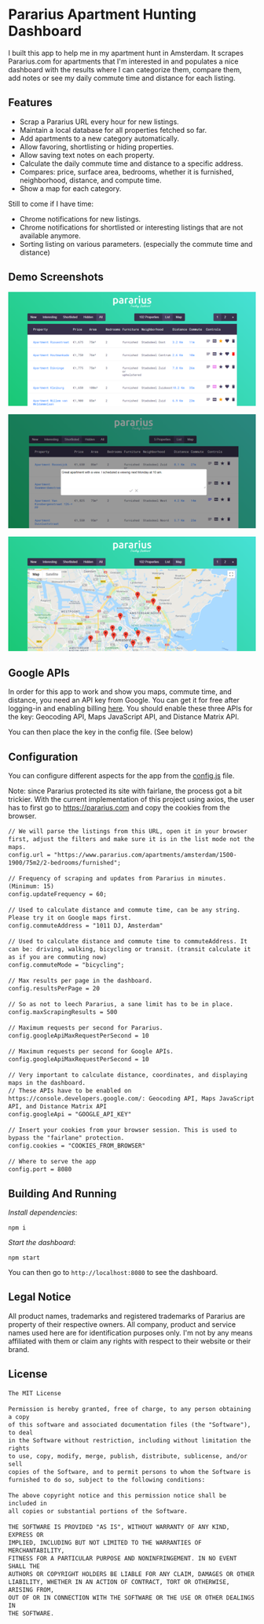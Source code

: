 # Pararius Apartment Hunting Dashboard

I built this app to help me in my apartment hunt in Amsterdam. It scrapes Pararius.com for apartments that I'm interested in and populates a nice dashboard with the results where I can categorize them, compare them, add notes or see my daily commute time and distance for each listing.

## Features

- Scrap a Pararius URL every hour for new listings.
- Maintain a local database for all properties fetched so far.
- Add apartments to a new category automatically.
- Allow favoring, shortlisting or hiding properties.
- Allow saving text notes on each property.
- Calculate the daily commute time and distance to a specific address.
- Compares: price, surface area, bedrooms, whether it is furnished, neighborhood, distance, and compute time.
- Show a map for each category.

Still to come if I have time:

- Chrome notifications for new listings.
- Chrome notifications for shortlisted or interesting listings that are not available anymore.
- Sorting listing on various parameters. (especially the commute time and distance)

## Demo Screenshots

![Home Page](.assets/dashboard.png)

![Leaving Notes](.assets/notes.png)

![Maps](.assets/maps.png)

## Google APIs

In order for this app to work and show you maps, commute time, and distance, you need an API key from Google. You can get it for free after logging-in and enabling billing [here](https://console.cloud.google.com/google/maps-apis/overview). You should enable these three APIs for the key: Geocoding API, Maps JavaScript API, and Distance Matrix API.

You can then place the key in the config file. (See below)

## Configuration

You can configure different aspects for the app from the [config.js](config.js) file.

Note: since Pararius protected its site with fairlane, the process got a bit trickier. With the current implementation of this project using axios, the user has to first go to https://pararius.com and copy the cookies from the browser.

```
// We will parse the listings from this URL, open it in your browser first, adjust the filters and make sure it is in the list mode not the maps.
config.url = "https://www.pararius.com/apartments/amsterdam/1500-1900/75m2/2-bedrooms/furnished";

// Frequency of scraping and updates from Pararius in minutes. (Minimum: 15)
config.updateFrequency = 60;

// Used to calculate distance and commute time, can be any string. Please try it on Google maps first.
config.commuteAddress = "1011 DJ, Amsterdam"

// Used to calculate distance and commute time to commuteAddress. It can be: driving, walking, bicycling or transit. (transit calculate it as if you are commuting now)
config.commuteMode = "bicycling";

// Max results per page in the dashboard.
config.resultsPerPage = 20

// So as not to leech Pararius, a sane limit has to be in place.
config.maxScrapingResults = 500

// Maximum requests per second for Pararius.
config.googleApiMaxRequestPerSecond = 10

// Maximum requests per second for Google APIs.
config.googleApiMaxRequestPerSecond = 10

// Very important to calculate distance, coordinates, and displaying maps in the dashboard.
// These APIs have to be enabled on https://console.developers.google.com/: Geocoding API, Maps JavaScript API, and Distance Matrix API
config.googleApi = "GOOGLE_API_KEY"

// Insert your cookies from your browser session. This is used to bypass the "fairlane" protection.
config.cookies = "COOKIES_FROM_BROWSER"

// Where to serve the app
config.port = 8080
```

## Building And Running

_Install dependencies_:

```
npm i
```

_Start the dashboard_:

```
npm start
```

You can then go to `http://localhost:8080` to see the dashboard.

## Legal Notice

All product names, trademarks and registered trademarks of Pararius are property of their respective owners. All company, product and service names used here are for identification purposes only. I'm not by any means affiliated with them or claim any rights with respect to their website or their brand.

## License

```
The MIT License

Permission is hereby granted, free of charge, to any person obtaining a copy
of this software and associated documentation files (the "Software"), to deal
in the Software without restriction, including without limitation the rights
to use, copy, modify, merge, publish, distribute, sublicense, and/or sell
copies of the Software, and to permit persons to whom the Software is
furnished to do so, subject to the following conditions:

The above copyright notice and this permission notice shall be included in
all copies or substantial portions of the Software.

THE SOFTWARE IS PROVIDED "AS IS", WITHOUT WARRANTY OF ANY KIND, EXPRESS OR
IMPLIED, INCLUDING BUT NOT LIMITED TO THE WARRANTIES OF MERCHANTABILITY,
FITNESS FOR A PARTICULAR PURPOSE AND NONINFRINGEMENT. IN NO EVENT SHALL THE
AUTHORS OR COPYRIGHT HOLDERS BE LIABLE FOR ANY CLAIM, DAMAGES OR OTHER
LIABILITY, WHETHER IN AN ACTION OF CONTRACT, TORT OR OTHERWISE, ARISING FROM,
OUT OF OR IN CONNECTION WITH THE SOFTWARE OR THE USE OR OTHER DEALINGS IN
THE SOFTWARE.
```